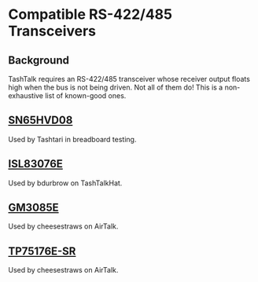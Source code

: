 # Compatible RS-422/485 Transceivers

## Background

TashTalk requires an RS-422/485 transceiver whose receiver output floats high when the bus is not being driven.
Not all of them do!  This is a non-exhaustive list of known-good ones.

## [SN65HVD08](https://www.ti.com/product/SN65HVD08)

Used by Tashtari in breadboard testing.

## [ISL83076E](https://www.renesas.com/us/en/products/interface-connectivity/rs-485-rs-422-rs-232/rs-485rs-422/standard-rs-485rs-422/isl83076e-15kv-esd-protected-33v-full-fail-safe-low-power-high-speed-or-slew-rate-limited-rs-485rs-422)

Used by bdurbrow on TashTalkHat.

## [GM3085E](http://www.gmmicro.com/product_view_716.html)

Used by cheesestraws on AirTalk.

## [TP75176E-SR](http://www.3peakic.com.cn/En/product/inproduct/catid/136/id/199.html)

Used by cheesestraws on AirTalk.
